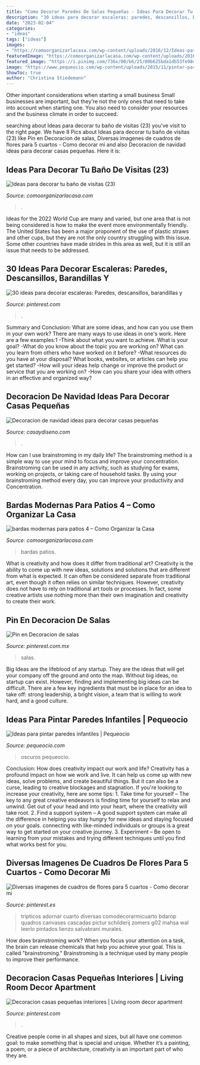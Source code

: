 ```yaml
---
title: "Como Decorar Paredes De Salas Pequeñas - Ideas Para Decorar Tu Baño De Visitas (23)"
description: "30 ideas para decorar escaleras: paredes, descansillos, barandillas y"
date: "2023-02-04"
categories:
- "ideas"
tags: ["ideas"]
images:
- "https://comoorganizarlacasa.com/wp-content/uploads/2016/12/Ideas-para-decorar-tu-baño-de-visitas-23.jpg"
featuredImage: "https://comoorganizarlacasa.com/wp-content/uploads/2016/12/Ideas-para-decorar-tu-baño-de-visitas-23.jpg"
featured_image: "https://i.pinimg.com/736x/00/b6/25/00b625bda1db53fe984219b76eede6a8.jpg"
image: "https://www.pequeocio.com/wp-content/uploads/2015/11/pintar-paredes-2.jpg"
ShowToc: true
author: "Christina Stiedemann"
---
```



Other important considerations when starting a small business
Small businesses are important, but they're not the only ones that need to take into account when starting one. You also need to consider your resources and the business climate in order to succeed.

	

		
searching about Ideas para decorar tu baño de visitas (23) you've visit to the right page. We have 8 Pics about Ideas para decorar tu baño de visitas (23) like Pin en Decoracion de salas, Diversas imagenes de cuadros de flores para 5 cuartos - Como decorar mi and also Decoracion de navidad ideas para decorar casas pequeñas. Here it is:
		
    
## Ideas Para Decorar Tu Baño De Visitas (23)

<img loading=lazy src="https://comoorganizarlacasa.com/wp-content/uploads/2016/12/Ideas-para-decorar-tu-baño-de-visitas-23.jpg" onerror="this.onerror=null;this.src='https://tse1.mm.bing.net/th?id=OIP.cyZZGMFQ-K3UF9EYPnydXwAAAA&amp;pid=15.1';" alt="Ideas para decorar tu baño de visitas (23)">

_Source: comoorganizarlacasa.com_

>. 

	

Ideas for the 2022 World Cup are many and varied, but one area that is not being considered is how to make the event more environmentally friendly. The United States has been a major proponent of the use of plastic straws and other cups, but they are not the only country struggling with this issue. Some other countries have made strides in this area as well, but it is still an issue that needs to be addressed.

    
## 30 Ideas Para Decorar Escaleras: Paredes, Descansillos, Barandillas Y

<img loading=lazy src="https://i.pinimg.com/736x/59/4f/6b/594f6b96913d80d7854ad56436468cd6.jpg" onerror="this.onerror=null;this.src='https://tse1.mm.bing.net/th?id=OIP.0o-SN5CaeldFzrnUTck9ywHaJ4&amp;pid=15.1';" alt="30 ideas para decorar escaleras: Paredes, descansillos, barandillas y">

_Source: pinterest.com_

>. 

	

Summary and Conclusion: What are some ideas, and how can you use them in your own work?
There are many ways to use ideas in one's work. Here are a few examples:1 
-Think about what you want to achieve. What is your goal? 
-What do you know about the topic you are working on? What can you learn from others who have worked on it before? 
-What resources do you have at your disposal? What books, websites, or articles can help you get started? 
-How will your ideas help change or improve the product or service that you are working on? 
-How can you share your idea with others in an effective and organized way?

    
## Decoracion De Navidad Ideas Para Decorar Casas Pequeñas

<img loading=lazy src="https://casaydiseno.com/wp-content/uploads/2015/09/decoracion-de-navidad-ideas-para-decorar-arbol-esquina.jpg" onerror="this.onerror=null;this.src='https://tse1.mm.bing.net/th?id=OIP.33c8-DEu-2iMZ8l-es_qhAHaJ3&amp;pid=15.1';" alt="Decoracion de navidad ideas para decorar casas pequeñas">

_Source: casaydiseno.com_

>. 

	

How can I use brainstroming in my daily life?
The brainstroming method is a simple way to use your mind to focus and improve your concentration. Brainstroming can be used in any activity, such as studying for exams, working on projects, or taking care of household tasks. By using your brainstroming method every day, you can improve your productivity and Concentration.

    
## Bardas Modernas Para Patios 4 – Como Organizar La Casa

<img loading=lazy src="https://comoorganizarlacasa.com/wp-content/uploads/2018/03/bardas-modernas-para-patios-4.jpg" onerror="this.onerror=null;this.src='https://tse3.mm.bing.net/th?id=OIP.v4052vnODtsDy1lAM1R2gAHaE8&amp;pid=15.1';" alt="bardas modernas para patios 4 – Como Organizar la Casa">

_Source: comoorganizarlacasa.com_

>bardas patios. 

	

What is creativity and how does it differ from traditional art?
Creativity is the ability to come up with new ideas, solutions and solutions that are different from what is expected. It can often be considered separate from traditional art, even though it often relies on similar techniques. However, creativity does not have to rely on traditional art tools or processes. In fact, some creative artists use nothing more than their own imagination and creativity to create their work.

    
## Pin En Decoracion De Salas

<img loading=lazy src="https://i.pinimg.com/736x/32/07/22/320722bf788596e9cdd2ed048956129c.jpg" onerror="this.onerror=null;this.src='https://tse1.mm.bing.net/th?id=OIP.uuzMx21ulEdGWgo2AHS2AgHaLJ&amp;pid=15.1';" alt="Pin en Decoracion de salas">

_Source: pinterest.com.mx_

>salas. 

	

Big Ideas are the lifeblood of any startup. They are the ideas that will get your company off the ground and onto the map. Without big ideas, no startup can exist. However, finding and implementing big ideas can be difficult. There are a few key ingredients that must be in place for an idea to take off: strong leadership, a bright vision, a team that is willing to work hard, and a good culture.

    
## Ideas Para Pintar Paredes Infantiles | Pequeocio

<img loading=lazy src="https://www.pequeocio.com/wp-content/uploads/2015/11/pintar-paredes-2.jpg" onerror="this.onerror=null;this.src='https://tse1.mm.bing.net/th?id=OIP.fvJNQkEwUjc4au3AN1JLRAHaJ3&amp;pid=15.1';" alt="Ideas para pintar paredes infantiles | Pequeocio">

_Source: pequeocio.com_

>oscuros pequeocio. 

	

Conclusion: How does creativity impact our work and life?
Creativity has a profound impact on how we work and live. It can help us come up with new ideas, solve problems, and create beautiful things. But it can also be a curse, leading to creative blockages and stagnation. If you're looking to increase your creativity, here are some tips: 1. Take time for yourself – The key to any great creative endeavors is finding time for yourself to relax and unwind. Get out of your head and into your heart, where the creativity will take root. 2. Find a support system – A good support system can make all the difference in helping you stay hungry for new ideas and staying focused on your goals. connecting with like-minded individuals or groups is a great way to get started on your creative journey. 3. Experiment – Be open to learning from your mistakes and trying different techniques until you find what works best for you.

    
## Diversas Imagenes De Cuadros De Flores Para 5 Cuartos - Como Decorar Mi

<img loading=lazy src="https://i.pinimg.com/736x/f9/e3/5a/f9e35a7e11340b97cc595b1ef7502da3.jpg" onerror="this.onerror=null;this.src='https://tse3.mm.bing.net/th?id=OIP.hZZrcae8ikang6bgEFW-YQHaHa&amp;pid=15.1';" alt="Diversas imagenes de cuadros de flores para 5 cuartos - Como decorar mi">

_Source: pinterest.es_

>tripticos adornar cuarto diversas comodecorarmicuarto bdarop quadros canvases cascadas pictur schilderij zomers g02 mahsa wal leerlo pintados lienzo salvabrani murales. 

	

How does brainstroming work?
When you focus your attention on a task, the brain can release chemicals that help you achieve your goal. This is called "brainstroming." Brainstroming is a technique used by many people to improve their performance.

    
## Decoracion Casas Pequeñas Interiores | Living Room Decor Apartment

<img loading=lazy src="https://i.pinimg.com/736x/00/b6/25/00b625bda1db53fe984219b76eede6a8.jpg" onerror="this.onerror=null;this.src='https://tse2.mm.bing.net/th?id=OIP.EkHIMG-C-yOJO4JzaYxKgwHaGF&amp;pid=15.1';" alt="Decoracion casas pequeñas interiores | Living room decor apartment">

_Source: pinterest.com_

>. 

	

Creative people come in all shapes and sizes, but all have one common goal: to make something that is special and unique. Whether it’s a painting, a poem, or a piece of architecture, creativity is an important part of who they are.

